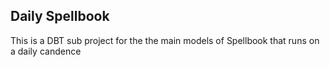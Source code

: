 ## Daily Spellbook

This is a DBT sub project for the the main models of Spellbook that runs on a daily candence
